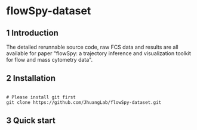 
# flowSpy-dataset

## 1 Introduction

The detailed rerunnable source code, raw FCS data and results are all available for paper "flowSpy: a trajectory inference and visualization toolkit for flow and mass cytometry data".

## 2 Installation

```

# Please install git first
git clone https://github.com/JhuangLab/flowSpy-dataset.git

```

## 3 Quick start






